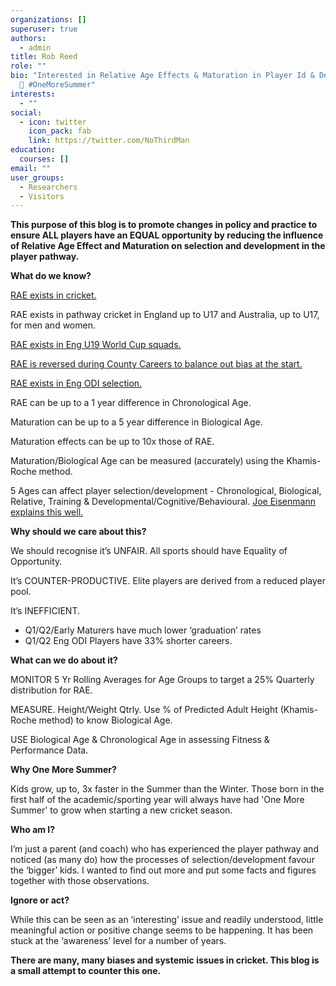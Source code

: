 ```yaml
---
organizations: []
superuser: true
authors:
  - admin
title: Rob Reed
role: ""
bio: "Interested in Relative Age Effects & Maturation in Player Id & Development
  🏏 #OneMoreSummer"
interests:
  - ""
social:
  - icon: twitter
    icon_pack: fab
    link: https://twitter.com/NoThirdMan
education:
  courses: []
email: ""
user_groups:
  - Researchers
  - Visitors
---
```

**This purpose of this blog is to promote changes in policy and practice to ensure ALL players have an EQUAL opportunity by reducing the influence of Relative Age Effect and Maturation on selection and development in the player pathway.**

**What do we know?**

[RAE exists in cricket.](https://onemoresummer.co.uk/post/do-we-have-a-relative-age-effect-in-cricket/)

RAE exists in pathway cricket in England up to U17 and Australia, up to U17, for men and women.

[RAE exists in Eng U19 World Cup squads.](onemoresummer.co.uk/post/rae-increasing-in-england-u19-world-cup-squads/)

[RAE is reversed during County Careers to balance out bias at the start.](https://onemoresummer.co.uk/post/how-rae-affects-a-county-career/)

[](https://onemoresummer.co.uk/post/how-rae-affects-a-county-career/)[RAE exists in Eng ODI selection.](https://onemoresummer.co.uk/post/but-weve-just-won-a-world-cup/)

RAE can be up to a 1 year difference in Chronological Age.

Maturation can be up to a 5 year difference in Biological Age.

Maturation effects can be up to 10x those of RAE.

Maturation/Biological Age can be measured (accurately) using the Khamis-Roche method.

5 Ages can affect player selection/development - Chronological, Biological, Relative, Training & Developmental/Cognitive/Behavioural. [Joe Eisenmann explains this well.](https://ironmanperformance.org/new-blogs/2020/6/17/lessons-in-growth-amp-maturation-of-young-athletes-the-5-ages-how-old-are-you)

**Why should we care about this?**

We should recognise it’s UNFAIR. All sports should have Equality of Opportunity.

It’s COUNTER-PRODUCTIVE. Elite players are derived from a reduced player pool.

It’s INEFFICIENT.

* Q1/Q2/Early Maturers have much lower ‘graduation’ rates
* Q1/Q2 Eng ODI Players have 33% shorter careers.

**What can we do about it?**

MONITOR 5 Yr Rolling Averages for Age Groups to target a 25% Quarterly distribution for RAE.

MEASURE. Height/Weight Qtrly. Use % of Predicted Adult Height (Khamis-Roche method) to know Biological Age.

USE Biological Age & Chronological Age in assessing Fitness & Performance Data.

**Why One More Summer?**

Kids grow, up to, 3x faster in the Summer than the Winter. Those born in the first half of the academic/sporting year will always have had 'One More Summer' to grow when starting a new cricket season.

**Who am I?**

I’m just a parent (and coach) who has experienced the player pathway and noticed (as many do) how the processes of selection/development favour the ‘bigger’ kids. I wanted to find out more and put some facts and figures together with those observations.

**Ignore or act?**

While this can be seen as an ‘interesting’ issue and readily understood, little meaningful action or positive change seems to be happening. It has been stuck at the ‘awareness’ level for a number of years.

**There are many, many biases and systemic issues in cricket. This blog is a small attempt to counter this one.**